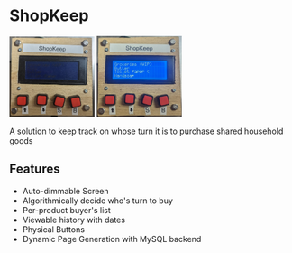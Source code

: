 # ShopKeep
<img src="resources/screen off.jpg" width=30%/>
<img src="resources/screen on.jpg" width=30%/>
<br>
<p>A solution to keep track on whose turn it is to purchase shared household goods</p>

<h2>Features</h2>
<ul>
    <li>Auto-dimmable Screen</li>
    <li>Algorithmically decide who's turn to buy</li>
    <li>Per-product buyer's list</li>
    <li>Viewable history with dates</li>
    <li>Physical Buttons</li>
    <li>Dynamic Page Generation with MySQL backend</li>
</ul>


